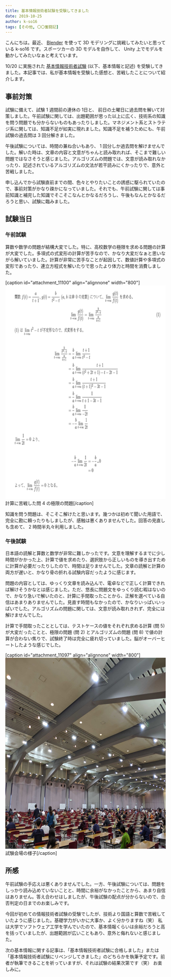 ```yaml
---
title: 基本情報技術者試験を受験してきました
date: 2019-10-25
author: k-so16
tags: [その他, 〇〇奮闘記]
---
```


こんにちは。最近、 [Blender](https://www.blender.org/) を使って 3D モデリングに挑戦してみたいと思っている k-so16 です。スポーツカーの 3D モデルを自作して、 Unity 上でモデルを動かしてみたいなぁと考えています。

10/20 に実施された [基本情報技術者試験](https://www.jitec.ipa.go.jp/1_11seido/fe.html) (以下、基本情報と記述) を受験してきました。本記事では、私が基本情報を受験した感想と、苦戦したことについて紹介します。

## 事前対策
試験に備えて、試験 1 週間前の連休の 1日と、 前日の土曜日に過去問を解いて対策しました。午前試験に関しては、出題範囲が思った以上に広く、技術系の知識を問う問題でも分からないものもあったりしました。マネジメント系とストラテジ系に関しては、知識不足が如実に現れました。知識不足を補うためにも、午前試験の過去問は 3 回分解きました。

午後試験については、時間の兼ね合いもあり、 1 回分しか過去問を解けませんでした。解いた時は、文章の内容と文意がちゃんと読み取れれば、そこまで難しい問題ではなさそうと感じました。アルゴリズムの問題では、文意が読み取れなかったり、記述されているアルゴリズムの文法が若干読みにくかったりで、意外と苦戦しました。

申し込んでから試験直前までの間、色々とやりたいことの誘惑に駆られていたので、事前対策がかなり疎かになっていました。それでも、午前試験に関しては事前知識と補完した知識でそこそこなんとかなるだろうし、午後もなんとかなるだろうと思い、試験に臨みました。

## 試験当日
### 午前試験
算数や数学の問題が結構大変でした。特に、高校数学の極限を求める問題の計算が大変でした。多項式の式変形の計算が苦手なので、かなり大変だなぁと思いながら解いていました。計算が非常に苦手なことが起因して、数値計算や多項式の変形であったり、連立方程式を解いたりで思ったより体力と時間を消費しました。

[caption id="attachment_11100" align="alignnone" width="800"]<img src="images/took-fe-2019-autumn-exam-1.png" alt="" width="800" height="671" class="size-full wp-image-11100" /> 計算に苦戦した問 4 の極限の問題[/caption]

知識を問う問題は、そこそこ解けたと思います。幾つかは初めて聞いた用語で、完全に勘に頼ったりもしましたが、感触は悪くありませんでした。回答の見直しも含めて、 2 時間半丸々利用しました。

### 午後試験
日本語の読解と算数と数学が非常に難しかったです。文意を理解するまでに少し時間がかかった上、計算で値を求めたり、選択肢から正しいものを導き出すために計算が必要だったりしたので、時間は足りませんでした。文章の読解と計算の両方が遅いと、かなり骨の折れる試験内容だったように感じます。

問題の内容としては、ゆっくり文章を読み込んで、電卓などで正しく計算できれば解けそうかなとは感じました。ただ、悠長に問題文をゆっくり読む暇はないので、かなり急いで解いたのと、計算に手間取ったことから、正解を選べている自信はあまりありませんでした。見直す時間もなかったので、かなりいっぱいいっぱいでした。アルゴリズムの問題に関しては、文意が読み取れきれず、完全には解けませんでした。

計算で手間取ったこととしては、テストケースの値をそれぞれ求める計算 (問 5) が大変だったことと、極限の問題 (問 2) とアルゴリズムの問題 (問 8) で値の計算が合わない焦りで、試験終了時は完全に疲れ切っていました。脳がオーバーヒートしたような感じでした。

[caption id="attachment_11097" align="alignnone" width="800"]<img src="images/took-fe-2019-autumn-exam-2.jpg" alt="" width="800" height="600" class="size-full wp-image-11097" /> 試験会場の様子[/caption]

## 所感
午前試験の手応えは悪くありませんでした。一方、午後試験については、問題をしっかり読み込めていないことと、時間に余裕がなかったことから、あまり自信はありません。答え合わせはしましたが、午後試験の配点が分からないので、合否判定の日までのお楽しみです。

今回が初めての情報技術者試験の受験でしたが、技術より国語と算数で苦戦していたように感じました。基礎学力がいかに大事か、よく分かりますね（笑） 私は大学でソフトウェア工学を学んでいたので、基本情報くらいは余裕だろうと高を括っていましたが、出題範囲が広いこともあり、意外と侮れないと感じました。

次の基本情報に関する記事は、「基本情報技術者試験に合格しました」または「基本情報技術者試験にリベンジしてきました」のどちらかを執筆予定です。前者が執筆できることを祈っていますが、それは試験の結果次第です（笑） お楽しみに。